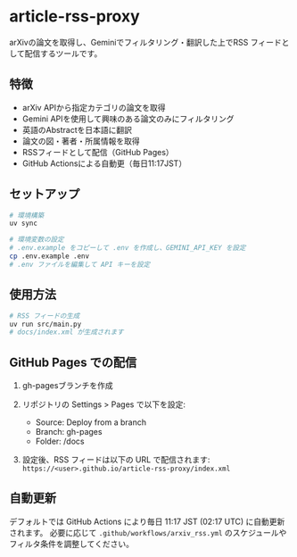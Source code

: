 # article-rss-proxy

arXivの論文を取得し、Geminiでフィルタリング・翻訳した上でRSS フィードとして配信するツールです。

## 特徴

- arXiv APIから指定カテゴリの論文を取得
- Gemini APIを使用して興味のある論文のみにフィルタリング
- 英語のAbstractを日本語に翻訳
- 論文の図・著者・所属情報を取得
- RSSフィードとして配信（GitHub Pages）
- GitHub Actionsによる自動更（毎日11:17JST）

## セットアップ

```bash
# 環境構築
uv sync

# 環境変数の設定
# .env.example をコピーして .env を作成し、GEMINI_API_KEY を設定
cp .env.example .env
# .env ファイルを編集して API キーを設定
```

## 使用方法

```bash
# RSS フィードの生成
uv run src/main.py
# docs/index.xml が生成されます
```

## GitHub Pages での配信

1. gh-pagesブランチを作成

2. リポジトリの Settings > Pages で以下を設定:
   - Source: Deploy from a branch
   - Branch: gh-pages
   - Folder: /docs

3. 設定後、RSS フィードは以下の URL で配信されます:
   `https://<user>.github.io/article-rss-proxy/index.xml`

## 自動更新

デフォルトでは GitHub Actions により毎日 11:17 JST (02:17 UTC) に自動更新されます。
必要に応じて `.github/workflows/arxiv_rss.yml` のスケジュールやフィルタ条件を調整してください。

